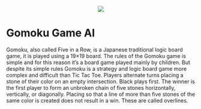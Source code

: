 <p align="center">
	<img src="https://user-images.githubusercontent.com/101653735/209109795-5585e0e8-f8d5-4113-b543-67c367fc254b.png" >
</p>

# Gomoku Game AI

Gomoku, also called Five in a Row, is a Japanese traditional logic board game, it is played using a 19×19 board. The rules of the Gomoku game is simple and for this reason it’s a board game played mainly by children. But despite its simple rules Gomoku is a strategy and logic board game more complex and difficult than Tic Tac Toe. Players alternate turns placing a stone of their color on an empty intersection. Black plays first. The winner is the first player to form an unbroken chain of five stones horizontally, vertically, or diagonally. Placing so that a line of more than five stones of the same color is created does not result in a win. These are called overlines.
